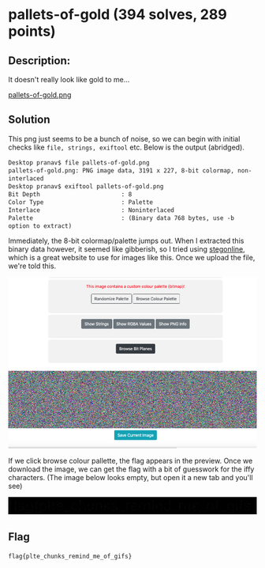 # pallets-of-gold (394 solves, 289 points)

## Description:
It doesn't really look like gold to me...

[pallets-of-gold.png](pallets-of-gold.png)

## Solution
This png just seems to be a bunch of noise, so we can begin with initial checks like `file, strings, exiftool` etc. Below is the output (abridged). 

```
Desktop pranav$ file pallets-of-gold.png
pallets-of-gold.png: PNG image data, 3191 x 227, 8-bit colormap, non-interlaced
Desktop pranav$ exiftool pallets-of-gold.png
Bit Depth                       : 8
Color Type                      : Palette
Interlace                       : Noninterlaced
Palette                         : (Binary data 768 bytes, use -b option to extract)
```

Immediately, the 8-bit colormap/palette jumps out. When I extracted this binary data however, it seemed like gibberish, so I tried using [stegonline](https://stegonline.georgeom.net/image), which is a great website to use for images like this. Once we upload the file, we're told this.

![](stegonlineinput.png)

If we click browse colour pallette, the flag appears in the preview. Once we download the image, we can get the flag with a bit of guesswork for the iffy characters. (The image below looks empty, but open it a new tab and you'll see)

![](flag.png)

## Flag
`flag{plte_chunks_remind_me_of_gifs}`



